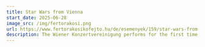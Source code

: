 ```yaml
---
title: Star Wars from Vienna
start_date: 2025-06-28
image_src: /img/fertorakosi.png
url: https://www.fertorakosikofejto.hu/de/esemenyek/159/star-wars-from-vienna
description: The Wiener Konzertvereinigung performs for the first time at the Fertőrákos Cave Theatre with works by Strauss, Schulze, and the Star Wars Suite by John Williams - conducted by Tristan Schulze, featuring cellist Dorottya Standi and musicians of the Franz Liszt Symphony Orchestra Sopron.
---
```

